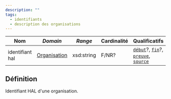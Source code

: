 ```yaml
---
description: ""
tags:
  - identifiants
  - description des organisations
---
```


| **Nom**         | ***Domain***                                            | ***Range*** | **Cardinalité** | **Qualificatifs**                                                                    |
| --------------- | ------------------------------------------------------- | ----------- | --------------- | ------------------------------------------------------------------------------------ |
| identifiant hal | [Organisation](../Classes/Organisation/Organisation.md) | xsd:string  | F/NR?           | [`début`](début.md)?, [`fin`](fin.md)?, [`preuve`](preuve.md), [`source`](source.md) |

## Définition

Identifiant HAL d'une organisation.